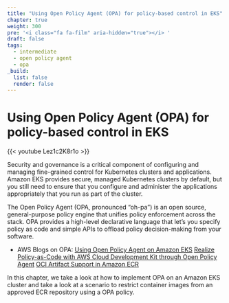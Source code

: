 ```yaml
---
title: "Using Open Policy Agent (OPA) for policy-based control in EKS"
chapter: true
weight: 300
pre: '<i class="fa fa-film" aria-hidden="true"></i> '
draft: false
tags:
  - intermediate
  - open policy agent
  - opa
_build:
  list: false
  render: false
---
```


# Using Open Policy Agent (OPA) for policy-based control in EKS

{{< youtube Lez1c2K8r1o >}}

Security and governance is a critical component of configuring and managing fine-grained control for Kubernetes clusters and applications. Amazon EKS provides secure, managed Kubernetes clusters by default, but you still need to ensure that you configure and administer the applications appropriately that you run as part of the cluster. 

The Open Policy Agent (OPA, pronounced “oh-pa”) is an open source, general-purpose policy engine that unifies policy enforcement across the stack. OPA provides a high-level declarative language that let’s you specify policy as code and simple APIs to offload policy decision-making from your software.

- AWS Blogs on OPA:
[Using Open Policy Agent on Amazon EKS](https://aws.amazon.com/blogs/opensource/using-open-policy-agent-on-amazon-eks/)
[Realize Policy-as-Code with AWS Cloud Development Kit through Open Policy Agent](https://aws.amazon.com/blogs/opensource/realize-policy-as-code-with-aws-cloud-development-kit-through-open-policy-agent/)
[OCI Artifact Support in Amazon ECR](https://aws.amazon.com/blogs/containers/oci-artifact-support-in-amazon-ecr/)


In this chapter, we take a look at how to implement OPA on an Amazon EKS cluster and take a look at a scenario to restrict container images from an approved ECR repository using a OPA policy.